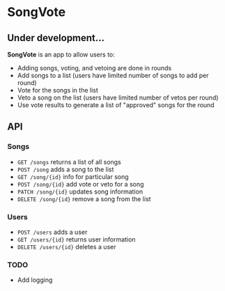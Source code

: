 # SongVote

## Under development...

**SongVote** is an app to allow users to:
- Adding songs, voting, and vetoing are done in rounds
- Add songs to a list (users have limited number of songs to add per round)
- Vote for the songs in the list
- Veto a song on the list (users have limited number of vetos per round)
- Use vote results to generate a list of "approved" songs for the round

## API
### Songs
- `GET /songs` returns a list of all songs
- `POST /song` adds a song to the list
- `GET /song/{id}` info for particular song
- `POST /song/{id}` add vote or veto for a song
- `PATCH /song/{id}` updates song information
- `DELETE /song/{id}` remove a song from the list

### Users
- `POST /users` adds a user
- `GET /users/{id}` returns user information
- `DELETE /users/{id}` deletes a user

### TODO
- Add logging
